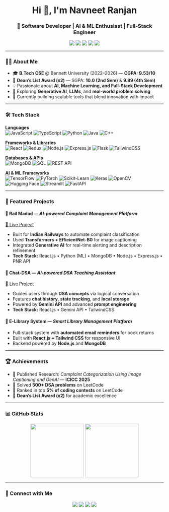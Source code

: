 <h1 align="center">Hi 👋, I'm Navneet Ranjan</h1>
<h3 align="center">🚀 Software Developer | AI & ML Enthusiast | Full-Stack Engineer</h3>

<p align="center">
  <a href="mailto:navneet.ranjan274057@gmail.com"><img src="https://img.shields.io/badge/Email-D14836?style=for-the-badge&logo=gmail&logoColor=white" /></a>
  <a href="https://navneetranjan.netlify.app" target="_blank"><img src="https://img.shields.io/badge/Portfolio-000000?style=for-the-badge&logo=vercel&logoColor=white" /></a>
  <a href="https://github.com/ORNavneetRanjan" target="_blank"><img src="https://img.shields.io/badge/GitHub-181717?style=for-the-badge&logo=github&logoColor=white" /></a>
  <a href="https://www.linkedin.com/in/navneetranjan/" target="_blank"><img src="https://img.shields.io/badge/LinkedIn-0A66C2?style=for-the-badge&logo=linkedin&logoColor=white" /></a>
  <a href="https://leetcode.com/u/orNavneetRanjan/" target="_blank"><img src="https://img.shields.io/badge/LeetCode-FFA116?style=for-the-badge&logo=leetcode&logoColor=black" /></a>
</p>

---

### 🧑‍💻 About Me
- 🎓 **B.Tech CSE** @ Bennett University (2022–2026) — **CGPA: 9.53/10**
- 🏅 **Dean’s List Award (x2)** — SGPA: **10.0 (2nd Sem)** & **9.89 (4th Sem)**
- 💡 Passionate about **AI, Machine Learning, and Full-Stack Development**
- 🧠 Exploring **Generative AI**, **LLMs**, and **real-world problem solving**
- 🌱 Currently building scalable tools that blend innovation with impact

---

### 🛠️ Tech Stack

**Languages**  
![JavaScript](https://img.shields.io/badge/JavaScript-F7DF1E?style=flat-square&logo=javascript&logoColor=black)
![TypeScript](https://img.shields.io/badge/TypeScript-3178C6?style=flat-square&logo=typescript&logoColor=white)
![Python](https://img.shields.io/badge/Python-3776AB?style=flat-square&logo=python&logoColor=white)
![Java](https://img.shields.io/badge/Java-ED8B00?style=flat-square&logo=openjdk&logoColor=white)
![C++](https://img.shields.io/badge/C++-00599C?style=flat-square&logo=cplusplus&logoColor=white)

**Frameworks & Libraries**  
![React](https://img.shields.io/badge/React-20232A?style=flat-square&logo=react&logoColor=61DAFB)
![Redux](https://img.shields.io/badge/Redux-764ABC?style=flat-square&logo=redux&logoColor=white)
![Node.js](https://img.shields.io/badge/Node.js-339933?style=flat-square&logo=node.js&logoColor=white)
![Express.js](https://img.shields.io/badge/Express.js-000000?style=flat-square&logo=express&logoColor=white)
![Flask](https://img.shields.io/badge/Flask-000000?style=flat-square&logo=flask&logoColor=white)
![TailwindCSS](https://img.shields.io/badge/Tailwind_CSS-38B2AC?style=flat-square&logo=tailwind-css&logoColor=white)

**Databases & APIs**  
![MongoDB](https://img.shields.io/badge/MongoDB-4EA94B?style=flat-square&logo=mongodb&logoColor=white)
![SQL](https://img.shields.io/badge/SQL-4479A1?style=flat-square&logo=MySQL&logoColor=white)
![REST API](https://img.shields.io/badge/REST-02569B?style=flat-square&logo=api&logoColor=white)

**AI & ML Frameworks**  
![TensorFlow](https://img.shields.io/badge/TensorFlow-FF6F00?style=flat-square&logo=tensorflow&logoColor=white)
![PyTorch](https://img.shields.io/badge/PyTorch-EE4C2C?style=flat-square&logo=pytorch&logoColor=white)
![Scikit-Learn](https://img.shields.io/badge/Scikit--Learn-F7931E?style=flat-square&logo=scikit-learn&logoColor=white)
![Keras](https://img.shields.io/badge/Keras-D00000?style=flat-square&logo=keras&logoColor=white)
![OpenCV](https://img.shields.io/badge/OpenCV-5C3EE8?style=flat-square&logo=opencv&logoColor=white)
![Hugging Face](https://img.shields.io/badge/HuggingFace-FFD21F?style=flat-square&logo=huggingface&logoColor=black)
![Streamlit](https://img.shields.io/badge/Streamlit-FF4B4B?style=flat-square&logo=streamlit&logoColor=white)
![FastAPI](https://img.shields.io/badge/FastAPI-009688?style=flat-square&logo=fastapi&logoColor=white)

---

### 🚀 Featured Projects

#### 🔹 **Rail Madad** — *AI-powered Complaint Management Platform*  
[🔗 Live Project](https://rail-madad.netlify.app/)  
- Built for **Indian Railways** to automate complaint classification  
- Used **Transformers + EfficientNet-B0** for image captioning  
- Integrated **Generative AI** for real-time alerting and description refinement  
- **Tech Stack:** React.js • Python (ML) • MongoDB • Node.js • Express.js • PNR API

#### 🔹 **Chat-DSA** — *AI-powered DSA Teaching Assistant*  
[🔗 Live Project](https://chatdsa.netlify.app/)  
- Guides users through **DSA concepts** via logical conversation  
- Features **chat history**, **state tracking**, and **local storage**  
- Powered by **Gemini API** and advanced **prompt engineering**  
- **Tech Stack:** React.js • Gemini API • TailwindCSS

#### 🔹 **E-Library System** — *Smart Library Management Platform*  
- Full-stack system with **automated email reminders** for book returns  
- Built with **React.js + Tailwind CSS** for responsive UI  
- Backend powered by **Node.js** and **MongoDB**

---

### 🏆 Achievements
- 📰 Published Research: *Complaint Categorization Using Image Captioning and GenAI* — **ICICC 2025**  
- 🧠 Solved **500+ DSA problems** on LeetCode  
- 🥇 Ranked in top **5% of coding contests** on LeetCode  
- 🏅 **Dean’s List Award (x2)** for academic excellence

---

### 📊 GitHub Stats

<p align="center">
  <img height="170" src="https://github-readme-stats.vercel.app/api?username=ORNavneetRanjan&show_icons=true&theme=radical" />
  <img height="170" src="https://github-readme-stats.vercel.app/api/top-langs/?username=ORNavneetRanjan&layout=compact&theme=radical" />
</p>

---

### 🤝 Connect with Me

<p align="center">
  <a href="https://www.linkedin.com/in/navneetranjan/"><img src="https://img.shields.io/badge/LinkedIn-0A66C2?style=flat&logo=linkedin&logoColor=white"/></a>
  <a href="mailto:navneet.ranjan274057@gmail.com"><img src="https://img.shields.io/badge/Gmail-D14836?style=flat&logo=gmail&logoColor=white"/></a>
  <a href="https://navneetranjan.netlify.app"><img src="https://img.shields.io/badge/Portfolio-000000?style=flat&logo=vercel&logoColor=white"/></a>
  <a href="https://leetcode.com/u/orNavneetRanjan/"><img src="https://img.shields.io/badge/LeetCode-FFA116?style=flat&logo=leetcode&logoColor=black"/></a>
</p>
